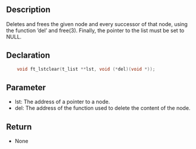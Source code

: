 ## Description
Deletes and frees the given node and every successor of that node, using the function ’del’ and free(3). Finally, the pointer to the list must be set to NULL.

## Declaration 
```c
	void ft_lstclear(t_list **lst, void (*del)(void *));
```

## Parameter 
- lst: The address of a pointer to a node. 
- del: The address of the function used to delete the content of the node.
## Return
- None